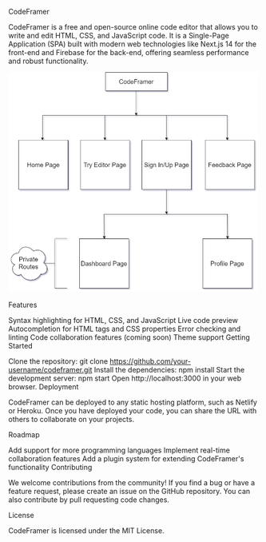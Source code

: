 CodeFramer

CodeFramer is a free and open-source online code editor that allows you to write and edit HTML, CSS, and JavaScript code. It is a Single-Page Application (SPA) built with modern web technologies like Next.js 14 for the front-end and Firebase for the back-end, offering seamless performance and robust functionality.

<img src="./public/CodeFramer.png" width="500px">

Features

Syntax highlighting for HTML, CSS, and JavaScript
Live code preview
Autocompletion for HTML tags and CSS properties
Error checking and linting
Code collaboration features (coming soon)
Theme support
Getting Started

Clone the repository:
git clone https://github.com/your-username/codeframer.git
Install the dependencies:
npm install
Start the development server:
npm start
Open http://localhost:3000 in your web browser.
Deployment

CodeFramer can be deployed to any static hosting platform, such as Netlify or Heroku. Once you have deployed your code, you can share the URL with others to collaborate on your projects.

Roadmap

Add support for more programming languages
Implement real-time collaboration features
Add a plugin system for extending CodeFramer's functionality
Contributing

We welcome contributions from the community! If you find a bug or have a feature request, please create an issue on the GitHub repository. You can also contribute by pull requesting code changes.

License

CodeFramer is licensed under the MIT License.